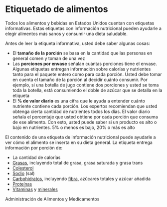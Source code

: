 Etiquetado de alimentos
=======================


Todos los alimentos y bebidas en Estados Unidos cuentan con etiquetas informativas. Estas etiquetas con información nutricional pueden ayudarle a elegir alimentos más sanos y consumir una dieta saludable.


Antes de leer la etiqueta informativa, usted debe saber algunas cosas:


* El **tamaño de la porción** se basa en la cantidad que las personas en general comen y toman de una vez
* Las **porciones por envase** señalan cuántas porciones tiene el envase. Algunas etiquetas entregan información sobre calorías y nutrientes tanto para el paquete entero como para cada porción. Usted debe tomar en cuenta el tamaño de la porción al decidir cuánto consumir. Por ejemplo, si una botella de jugo contiene dos porciones y usted se toma toda la botella, está consumiendo el doble de azúcar que se detalla en la etiqueta
* El **% de valor diario** es una cifra que le ayuda a entender cuánto nutriente contiene cada porción. Los expertos recomiendan que usted obtenga cierta cantidad de nutrientes todos los días. El valor diario señala el porcentaje que usted obtiene por cada porción que consuma de ese alimento. Con esto, usted puede saber si un producto es alto o bajo en nutrientes. 5% o menos es bajo, 20% o más es alto


El contenido de una etiqueta de información nutricional puede ayudarle a ver cómo el alimento se inserta en su dieta general. La etiqueta entrega información por porción de:


* La cantidad de calorías
* [Grasas](https://medlineplus.gov/spanish/dietaryfats.html), incluyendo total de grasa, grasa saturada y grasa trans
* [Colesterol](https://medlineplus.gov/spanish/cholesterol.html)
* [Sodio](https://medlineplus.gov/spanish/sodium.html) (sal)
* [Carbohidratos](https://medlineplus.gov/spanish/carbohydrates.html), incluyendo [fibra](https://medlineplus.gov/spanish/dietaryfiber.html), azúcares totales y azúcar añadida
* [Proteínas](https://medlineplus.gov/spanish/dietaryproteins.html)
* [Vitaminas](https://medlineplus.gov/spanish/vitamins.html) y [minerales](https://medlineplus.gov/spanish/minerals.html)


Administración de Alimentos y Medicamentos 

